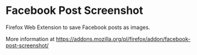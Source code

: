 # Facebook Post Screenshot

Firefox Web Extension to save Facebook posts as images.

More information at https://addons.mozilla.org/pl/firefox/addon/facebook-post-screenshot/
